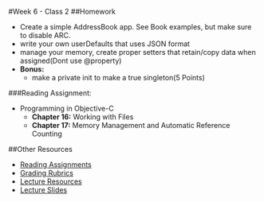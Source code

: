 #Week 6 - Class 2
##Homework
* Create a simple AddressBook app. See Book examples, but make sure to disable ARC.
* write your own userDefaults that uses JSON format
* manage your memory, create proper setters that retain/copy data when assigned(Dont use @property)
* **Bonus:**
	* make a private init to make a true singleton(5 Points)

###Reading Assignment:
* Programming in Objective-C
  * **Chapter 16:** Working with Files
  * **Chapter 17:** Memory Management and Automatic Reference Counting

##Other Resources
* [Reading Assignments](../../Resources/ra-grading-standard/)
* [Grading Rubrics](../../Resources/)
* [Lecture Resources](lecture/)
* [Lecture Slides](https://www.icloud.com/keynote/000m0shf3CzsBXOPgyE5yadjw#Week6_Day2)
